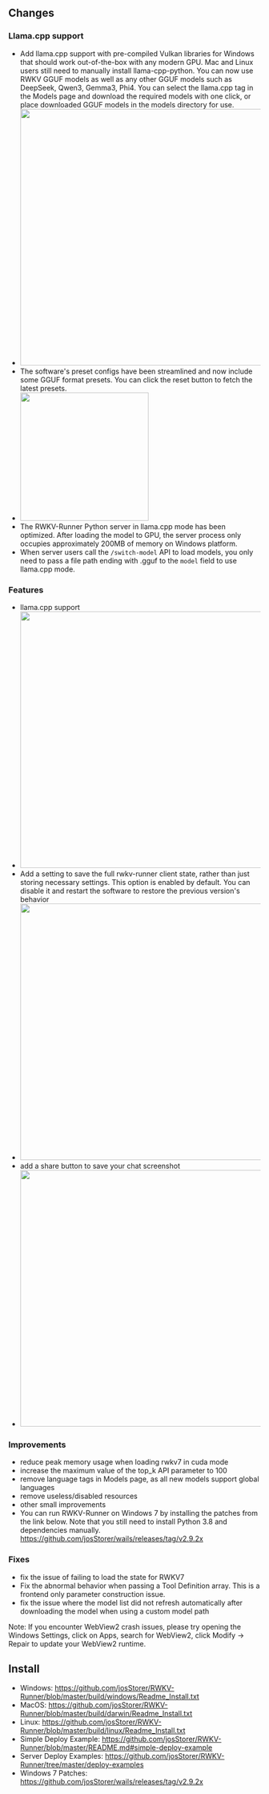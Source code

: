 ## Changes

### Llama.cpp support

- Add llama.cpp support with pre-compiled Vulkan libraries for Windows that should work out-of-the-box with any modern GPU. Mac and Linux users still need to manually install llama-cpp-python. You can now use RWKV GGUF models as well as any other GGUF models such as DeepSeek, Qwen3, Gemma3, Phi4. You can select the llama.cpp tag in the Models page and download the required models with one click, or place downloaded GGUF models in the models directory for use.
- <img src="https://github.com/user-attachments/assets/7ff56440-41cd-4ef2-8a63-b057061ddbf4" width="512"/>
- The software's preset configs have been streamlined and now include some GGUF format presets. You can click the reset button to fetch the latest presets.
- <img src="https://github.com/user-attachments/assets/b3203434-ccea-4043-8384-6cf412c37eb7" width="256"/>
- The RWKV-Runner Python server in llama.cpp mode has been optimized. After loading the model to GPU, the server process only occupies approximately 200MB of memory on Windows platform.
- When server users call the `/switch-model` API to load models, you only need to pass a file path ending with .gguf to the `model` field to use llama.cpp mode.

### Features

- llama.cpp support
- <img src="https://github.com/user-attachments/assets/50de157f-16cb-4d86-bb25-a1f13e2a031f" width="512"/>
- Add a setting to save the full rwkv-runner client state, rather than just storing necessary settings. This option is enabled by default. You can disable it and restart the software to restore the previous version's behavior
- <img src="https://github.com/user-attachments/assets/4c8c7b13-8d62-4ff0-ab0d-d06c40d95f58" width="512"/>
- add a share button to save your chat screenshot
- <img src="https://github.com/user-attachments/assets/11533e20-836c-487f-b3ae-5cf7988f12bc" width="512"/>

### Improvements
- reduce peak memory usage when loading rwkv7 in cuda mode
- increase the maximum value of the top_k API parameter to 100
- remove language tags in Models page, as all new models support global languages
- remove useless/disabled resources
- other small improvements
- You can run RWKV-Runner on Windows 7 by installing the patches from the link below. Note that you still need to install Python 3.8 and dependencies manually. https://github.com/josStorer/wails/releases/tag/v2.9.2x

### Fixes
- fix the issue of failing to load the state for RWKV7
- Fix the abnormal behavior when passing a Tool Definition array. This is a frontend only parameter construction issue.
- fix the issue where the model list did not refresh automatically after downloading the model when using a custom model path

Note: If you encounter WebView2 crash issues, please try opening the Windows Settings, click on Apps, search for
WebView2, click Modify -> Repair to update your WebView2 runtime.

## Install

- Windows: https://github.com/josStorer/RWKV-Runner/blob/master/build/windows/Readme_Install.txt
- MacOS: https://github.com/josStorer/RWKV-Runner/blob/master/build/darwin/Readme_Install.txt
- Linux: https://github.com/josStorer/RWKV-Runner/blob/master/build/linux/Readme_Install.txt
- Simple Deploy Example: https://github.com/josStorer/RWKV-Runner/blob/master/README.md#simple-deploy-example
- Server Deploy Examples: https://github.com/josStorer/RWKV-Runner/tree/master/deploy-examples
- Windows 7 Patches: https://github.com/josStorer/wails/releases/tag/v2.9.2x
